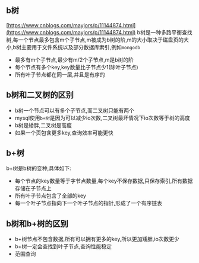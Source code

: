 ## b树
[https://www.cnblogs.com/mayjors/p/11144874.html](https://www.cnblogs.com/mayjors/p/11144874.html)
b树是一种多路平衡查找树,每一个节点最多包含m个子节点,m被成为b树的阶,m的大小取决于磁盘页的大小,b树主要用于文件系统以及部分数据库索引,例如`mongodb`
- 最多有m个子节点,最少有m/2个子节点,m是b树的阶
- 每个节点有多个key,key数量比子节点少1(除叶子节点)
- 所有叶子节点都在同一层,并且是有序的




## b树和二叉树的区别
- b树一个节点可以有多个子节点,而二叉树只能有两个
- mysql使用`b+树`是因为可以减少io次数,二叉树最坏情况下io次数等于树的高度
- b树是矮胖,二叉树是高瘦
- 如果一个页包含更多key,查询效率可能更快



## b+树
b+树是b树的变种,具体如下:
- 每个节点的key数量等于字节点数量,每个key不保存数据,只保存索引,所有数据存储在子节点上
- 所有叶子节点包含了全部的key
- 每一个叶子节点指向下一个叶子节点的指针,形成了一个有序链表

## b树和b+树的区别
- b+树节点不包含数据,所有可以拥有更多的key,所以更加矮胖,io次数更少
- b+树一定会查找到叶子节点,查询性能稳定
- 范围查询


